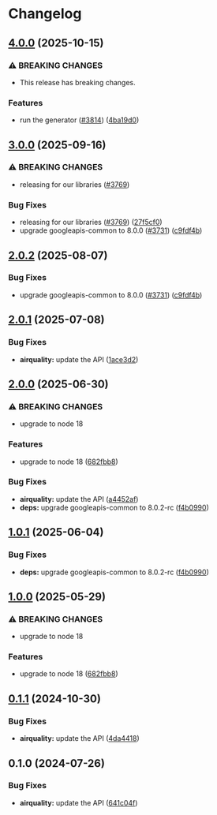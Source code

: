 # Changelog

## [4.0.0](https://github.com/googleapis/google-api-nodejs-client/compare/airquality-v3.0.0...airquality-v4.0.0) (2025-10-15)


### ⚠ BREAKING CHANGES

* This release has breaking changes.

### Features

* run the generator ([#3814](https://github.com/googleapis/google-api-nodejs-client/issues/3814)) ([4ba19d0](https://github.com/googleapis/google-api-nodejs-client/commit/4ba19d068b2b8deb28d773ebc6a3418f5e4a7162))

## [3.0.0](https://github.com/googleapis/google-api-nodejs-client/compare/airquality-v2.0.1...airquality-v3.0.0) (2025-09-16)


### ⚠ BREAKING CHANGES

* releasing for our libraries ([#3769](https://github.com/googleapis/google-api-nodejs-client/issues/3769))

### Bug Fixes

* releasing for our libraries ([#3769](https://github.com/googleapis/google-api-nodejs-client/issues/3769)) ([27f5cf0](https://github.com/googleapis/google-api-nodejs-client/commit/27f5cf0a0190a5e8e8bf970f7a7cf77c409f093e))
* upgrade googleapis-common to 8.0.0  ([#3731](https://github.com/googleapis/google-api-nodejs-client/issues/3731)) ([c9fdf4b](https://github.com/googleapis/google-api-nodejs-client/commit/c9fdf4b34d6c9bcf608eee35dd281d4680be9797))

## [2.0.2](https://github.com/googleapis/google-api-nodejs-client/compare/airquality-v2.0.1...airquality-v2.0.2) (2025-08-07)


### Bug Fixes

* upgrade googleapis-common to 8.0.0  ([#3731](https://github.com/googleapis/google-api-nodejs-client/issues/3731)) ([c9fdf4b](https://github.com/googleapis/google-api-nodejs-client/commit/c9fdf4b34d6c9bcf608eee35dd281d4680be9797))

## [2.0.1](https://github.com/googleapis/google-api-nodejs-client/compare/airquality-v2.0.0...airquality-v2.0.1) (2025-07-08)


### Bug Fixes

* **airquality:** update the API ([1ace3d2](https://github.com/googleapis/google-api-nodejs-client/commit/1ace3d2de7580aac20913d1dfe23b3bb77d68ef4))

## [2.0.0](https://github.com/googleapis/google-api-nodejs-client/compare/airquality-v1.0.1...airquality-v2.0.0) (2025-06-30)


### ⚠ BREAKING CHANGES

* upgrade to node 18

### Features

* upgrade to node 18 ([682fbb8](https://github.com/googleapis/google-api-nodejs-client/commit/682fbb869189ae92b3e9a194d37d0548af0c1f92))


### Bug Fixes

* **airquality:** update the API ([a4452af](https://github.com/googleapis/google-api-nodejs-client/commit/a4452afe13a27ac1b8ee2cc4274da58d728c8140))
* **deps:** upgrade googleapis-common to 8.0.2-rc ([f4b0990](https://github.com/googleapis/google-api-nodejs-client/commit/f4b099071040cfbcfe4a2e7d487d45ee93b369e0))

## [1.0.1](https://github.com/googleapis/google-api-nodejs-client/compare/airquality-v1.0.0...airquality-v1.0.1) (2025-06-04)


### Bug Fixes

* **deps:** upgrade googleapis-common to 8.0.2-rc ([f4b0990](https://github.com/googleapis/google-api-nodejs-client/commit/f4b099071040cfbcfe4a2e7d487d45ee93b369e0))

## [1.0.0](https://github.com/googleapis/google-api-nodejs-client/compare/airquality-v0.1.1...airquality-v1.0.0) (2025-05-29)


### ⚠ BREAKING CHANGES

* upgrade to node 18

### Features

* upgrade to node 18 ([682fbb8](https://github.com/googleapis/google-api-nodejs-client/commit/682fbb869189ae92b3e9a194d37d0548af0c1f92))

## [0.1.1](https://github.com/googleapis/google-api-nodejs-client/compare/airquality-v0.1.0...airquality-v0.1.1) (2024-10-30)


### Bug Fixes

* **airquality:** update the API ([4da4418](https://github.com/googleapis/google-api-nodejs-client/commit/4da44189d3284403ef7c02bb42bde377ddf8220c))

## 0.1.0 (2024-07-26)


### Bug Fixes

* **airquality:** update the API ([641c04f](https://github.com/googleapis/google-api-nodejs-client/commit/641c04f0ffc933ce64e478c00ed1e5c80a47e6cf))
